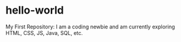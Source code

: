 # hello-world
My First Repository:
I am a coding newbie and am currently exploring HTML, CSS, JS, Java, SQL, etc.
